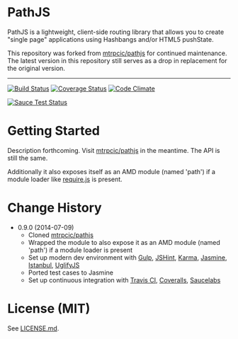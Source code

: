 # PathJS

PathJS is a lightweight, client-side routing library that allows you to create "single page" applications using Hashbangs and/or HTML5 pushState.

This repository was forked from [mtrpcic/pathjs](https://github.com/mtrpcic/pathjs) for continued maintenance. The latest version in this repository still serves as a drop in replacement for the original version.

---

[![Build Status](https://travis-ci.org/analog-nico/pathjs-amd.svg?branch=master)](https://travis-ci.org/analog-nico/pathjs-amd) [![Coverage Status](https://img.shields.io/coveralls/analog-nico/pathjs-amd.svg?branch=master)](https://coveralls.io/r/analog-nico/pathjs-amd?branch=master) [![Code Climate](https://codeclimate.com/github/analog-nico/pathjs-amd.png)](https://codeclimate.com/github/analog-nico/pathjs-amd)

[![Sauce Test Status](https://saucelabs.com/browser-matrix/analog-nico.svg)](https://saucelabs.com/u/analog-nico)

# Getting Started

Description forthcoming.
Visit [mtrpcic/pathjs](https://github.com/mtrpcic/pathjs) in the meantime. The API is still the same.

Additionally it also exposes itself as an AMD module (named 'path') if a module loader like [require.js](http://requirejs.org) is present.

# Change History

- 0.9.0 (2014-07-09)
	- Cloned [mtrpcic/pathjs](https://github.com/mtrpcic/pathjs)
	- Wrapped the module to also expose it as an AMD module (named 'path') if a module loader is present
	- Set up modern dev environment with [Gulp](http://gulpjs.com), [JSHint](http://www.jshint.com), [Karma](http://karma-runner.github.io), [Jasmine](http://jasmine.github.io), [Istanbul](http://gotwarlost.github.io/istanbul/), [UglifyJS](http://lisperator.net/uglifyjs/)
	- Ported test cases to Jasmine
	- Set up continuous integration with [Travis CI](https://travis-ci.org), [Coveralls](https://coveralls.io), [Saucelabs](https://saucelabs.com)

# License (MIT)

See [LICENSE.md](LICENSE.md).
